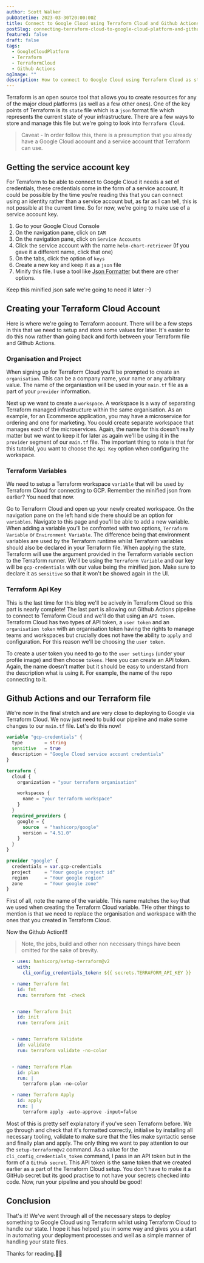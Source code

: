 ```yaml
---
author: Scott Walker
pubDatetime: 2023-03-30T20:00:00Z
title: Connect to Google Cloud using Terraform Cloud and Github Actions
postSlug: connecting-terraform-cloud-to-google-cloud-platform-and-github-actions
featured: false
draft: false
tags:
  - GoogleCloudPlatform
  - Terraform
  - TerraformCloud
  - Github Actions
ogImage: ""
description: How to connect to Google Cloud using Terraform Cloud as state with Github Actions
---
```


Terraform is an open source tool that allows you to create resources for any of the major cloud platforms (as well as a few other ones). One of the key points of Terraform is its `state` file which is a `json` format file which represents the current state of your infrastructure. There are a few ways to store and manage this file but we're going to look into `Terraform Cloud`.


> Caveat - In order follow this, there is a presumption that you already have a Google Cloud account and a service account that Terraform can use.


## Getting the service account key

For Terraform to be able to connect to Google Cloud it needs a set of credentials, these credentials come in the form of a service account. It could be possible by the time you're reading this that you can connect using an identity rather than a service account but, as far as I can tell, this is not possible at the current time. So for now, we're going to make use of a service account key.

1. Go to your Google Cloud Console
2. On the navigation pane, click on `IAM`
3. On the navigation pane, click on `Service Accounts`
4. Click the service account with the name `helm-chart-retriever` (If you gave it a different name, click that one)
5. On the tabs, click the option of `keys`
6. Create a new key and keep it as a `json` file
7. Minify this file. I use a tool like [Json Formatter](https://jsonformatter.org/json-minify) but there are other options.

Keep this minified json safe we're going to need it later :-)

## Creating your Terraform Cloud Account

Here is where we're going to Terraform account. There will be a few steps in this that we need to setup and store some values for later. It's easier to do this now rather than going back and forth between your Terraform file and Github Actions.

### Organisation and Project

When signing up for Terraform Cloud you'll be prompted to create an `organisation`. This can be a company name, your name or any arbitrary value. The name of the organiastion will be used in your `main.tf` file as a part of your `provider` information. 

Next up we want to create a `workspace`. A workspace is a way of separating Terraform managed infrastructure within the same organisation. As an example, for an Ecommerce application, you may have a microservice for ordering and one for marketing. You could create separate workspace that manages each of the microservices. Again, the name for this doesn't really matter but we want to keep it for later as again we'll be using it in the `provider` segment of our `main.tf` file. The important thing to note is that for this tutorial, you want to choose the `Api Key` option when configuring the workspace.

### Terraform Variables

We need to setup a Terraform workspace `variable` that will be used by Terraform Cloud for connecting to GCP. Remember the minified json from earlier? You need that now.

Go to Terraform Cloud and open up your newly created workspace. On the navigation pane on the left hand side there should be an option for `variables`. Navigate to this page and you'll be able to add a new variable. When adding a variable you'll be confronted with two options, `Terraform Variable` or `Environment Variable`. The difference being that environment variables are used by the Terraform runtime whilst Terraform variables should also be declared in your Terraform file. When applying the state, Terraform will use the argument provided in the Terraform variable section to the Terraform runner. We'll be using the `Terraform Variable` and our key will be `gcp-credentials` with our value being the minified json. Make sure to declare it as `sensitive` so that it won't be showed again in the UI.

### Terraform Api Key

This is the last time for this blog we'll be acively in Terraform Cloud so this part is nearly complete! The last part is allowing out Github Actions pipeline to connect to Terraform Cloud and we'll do that using an `API token`. Terraform Cloud has two types of API token, a `user token` and an `organisation token` with an organisation token having the rights to manage teams and workspaces but crucially does not have the ability to `apply` and configuration. For this reason we'll be choosing the `user token`.

To create a user token you need to go to the `user settings` (under your profile image) and then choose `tokens`. Here you can create an API token. Again, the name doesn't matter but it should be easy to understand from the description what is using it. For example, the name of the repo connecting to it. 

## Github Actions and our Terraform file


We're now in the final stretch and are very close to deploying to Google via Terraform Cloud. We now just need to build our pipeline and make some changes to our `main.tf` file. Let's do this now!

```terraform
variable "gcp-credentials" {
  type        = string
  sensitive   = true
  description = "Google Cloud service account credentials"
}

terraform {
  cloud {
    organization = "your terraform organisation"

    workspaces {
      name = "your terraform workspace"
    }
  }
  required_providers {
    google = {
      source  = "hashicorp/google"
      version = "4.51.0"
    }
  }
}

provider "google" {
  credentials = var.gcp-credentials
  project     = "Your google project id"
  region      = "Your google region"
  zone        = "Your google zone"
}

```

First of all, note the name of the variable. This name matches the `key` that we used when creating the Terraform Cloud variable. THe other things to mention is that we need to replace the organisation and workspace with the ones that you created in Terraform Cloud.


Now the Github Action!!!

> Note, the jobs, build and other non necessary things have been omitted for the sake of brevity.

```yaml
  - uses: hashicorp/setup-terraform@v2
    with:
      cli_config_credentials_token: ${{ secrets.TERRAFORM_API_KEY }}

  - name: Terraform fmt
    id: fmt
    run: terraform fmt -check


  - name: Terraform Init
    id: init
    run: terraform init


  - name: Terraform Validate
    id: validate
    run: terraform validate -no-color


  - name: Terraform Plan
    id: plan
    run: |
      terraform plan -no-color

  - name: Terraform Apply
    id: apply
    run: | 
      terraform apply -auto-approve -input=false

```

Most of this is pretty self explanatory if you've seen Terraform before. We go through and check that it's formatted correctly, initialise by installing all necessary tooling, validate to make sure that the files make syntactic sense and finally plan and apply. The only thing we want to pay attention to our the `setup-terraform@v2` command. As a value for the `cli_config_credentials_token` command, I pass in an API token but in the form of a `GitHub secret`. This API token is the same token that we created earlier as a part of the Terraform Cloud setup. You don't have to make it a GitHub secret but its good practise to not have your secrets checked into code. Now, run your pipeline and you should be good!

## Conclusion

That's it! We've went through all of the necessary steps to deploy something to Google Cloud using Terraform whilst using Terraform Cloud to handle our state. I hope it has helped you in some way and gives you a start in automating your deployment processes and well as a simple manner of handling your state files.

Thanks for reading.✌🏻